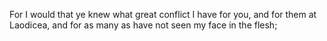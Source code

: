 For I would that ye knew what great conflict I have for you, and for them at Laodicea, and for as many as have not seen my face in the flesh;
